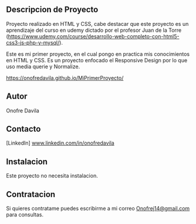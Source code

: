 ## Descripcion de Proyecto
Proyecto realizado en HTML y CSS, cabe destacar que este proyecto es un aprendizaje del curso en udemy dictado por el profesor Juan de la Torre (https://www.udemy.com/course/desarrollo-web-completo-con-html5-css3-js-php-y-mysql/).

Este es mi primer proyecto, en el cual pongo en practica mis conocimientos en HTML y CSS. Es un proyecto enfocado el Responsive Design por lo que uso media querie y Normalize.

https://onofredavila.github.io/MiPrimerProyecto/

## Autor
Onofre Davila

## Contacto
[LinkedIn] www.linkedin.com/in/onofredavila

## Instalacion
Este proyecto no necesita instalacion.

## Contratacion
Si quieres contratame puedes escribirme a mi correo Onofrej14@gmail.com para consultas.
